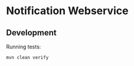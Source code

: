 Notification Webservice
=======================

Development
-----------

Running tests:

```console
mvn clean verify
```
